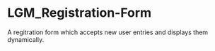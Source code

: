 # LGM_Registration-Form

A regitration form which accepts new user entries and displays them dynamically.
